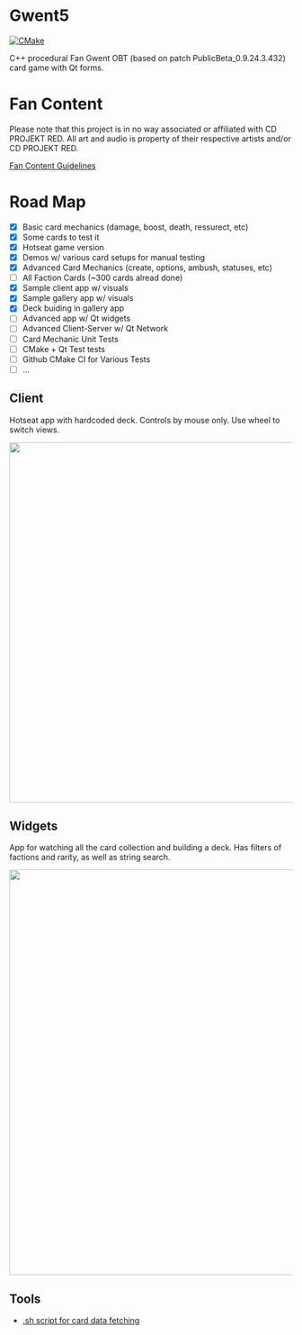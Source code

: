 # Gwent5

[![CMake](https://github.com/P1nkL1on/Gwent5/actions/workflows/cmake.yml/badge.svg?branch=main)](https://github.com/P1nkL1on/Gwent5/actions/workflows/cmake.yml)

C++ procedural Fan Gwent OBT (based on patch PublicBeta_0.9.24.3.432) card game with Qt forms.

# Fan Content
Please note that this project is in no way associated or affiliated with CD PROJEKT RED.
All art and audio is property of their respective artists and/or CD PROJEKT RED.

[Fan Content Guidelines](https://cdprojektred.com/en/fan-content)

# Road Map

- [x] Basic card mechanics (damage, boost, death, ressurect, etc)
- [x] Some cards to test it
- [x] Hotseat game version
- [x] Demos w/ various card setups for manual testing
- [x] Advanced Card Mechanics (create, options, ambush, statuses, etc)
- [ ] All Faction Cards (~300 cards alread done)
- [x] Sample client app w/ visuals
- [x] Sample gallery app w/ visuals
- [x] Deck buiding in gallery app
- [ ] Advanced app w/ Qt widgets
- [ ] Advanced Client-Server w/ Qt Network
- [ ] Card Mechanic Unit Tests
- [ ] CMake + Qt Test tests
- [ ] Github CMake CI for Various Tests
- [ ] ...

## Client

Hotseat app with hardcoded deck. Controls by mouse only. Use wheel to switch views.

<img src="https://user-images.githubusercontent.com/22278488/166415736-eaba6d91-fc44-49e0-a428-5c4c1ae7d1e1.png" width="720" height="640" />

## Widgets

App for watching all the card collection and building a deck. Has filters of factions and rarity, as well as string search.

<img src="https://github.com/P1nkL1on/Gwent5/blob/1-implement-basics/Widgets/preview.gif" width="640" height="720" />

## Tools

* [.sh script for card data fetching](https://github.com/P1nkL1on/Gwent5/blob/1-implement-basics/Tools/FetchInfo.sh)

